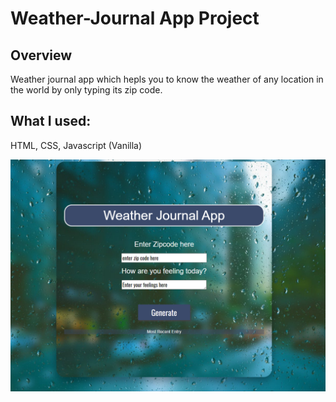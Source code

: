 # Weather-Journal App Project

## Overview
Weather journal app which hepls you to know the weather of any location in the world by only typing its zip code. 

## What I used: 
HTML, CSS, Javascript (Vanilla)

![](pic.PNG)


